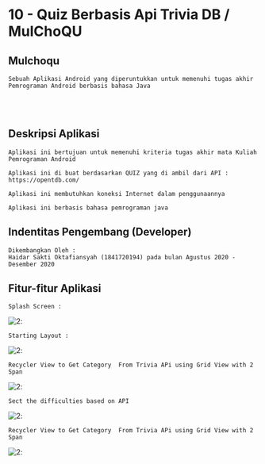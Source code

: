 # 10 - Quiz Berbasis Api Trivia DB / MulChoQU

## Mulchoqu

    Sebuah Aplikasi Android yang diperuntukkan untuk memenuhi tugas akhir Pemrograman Android berbasis bahasa Java 

<br/><br/>

## Deskripsi Aplikasi

    Aplikasi ini bertujuan untuk memenuhi kriteria tugas akhir mata Kuliah Pemrograman Android 

    Aplikasi ini di buat berdasarkan QUIZ yang di ambil dari API :
    https://opentdb.com/

    Aplikasi ini membutuhkan koneksi Internet dalam penggunaannya

    Aplikasi ini berbasis bahasa pemrograman java

## Indentitas Pengembang (Developer)

    Dikembangkan Oleh :
    Haidar Sakti Oktafiansyah (1841720194) pada bulan Agustus 2020 - Desember 2020

## Fitur-fitur Aplikasi

    Splash Screen :

![2](img/Screenshot_1.png):

    Starting Layout :

![2](img/Screenshot_2.png):

    Recycler View to Get Category  From Trivia APi using Grid View with 2 Span

![2](img/Screenshot_3.png):

    Sect the difficulties based on API

![2](img/Screenshot_4.png):

    Recycler View to Get Category  From Trivia APi using Grid View with 2 Span

![2](img/Screenshot_5.png):

